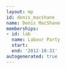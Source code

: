 ```yaml
---
layout: mp
id: denis_macshane
name: Denis MacShane
memberships:
- id: lab
  name: Labour Party
  start: 
  end: '2012-10-31'
autogenerated: true
---
```

